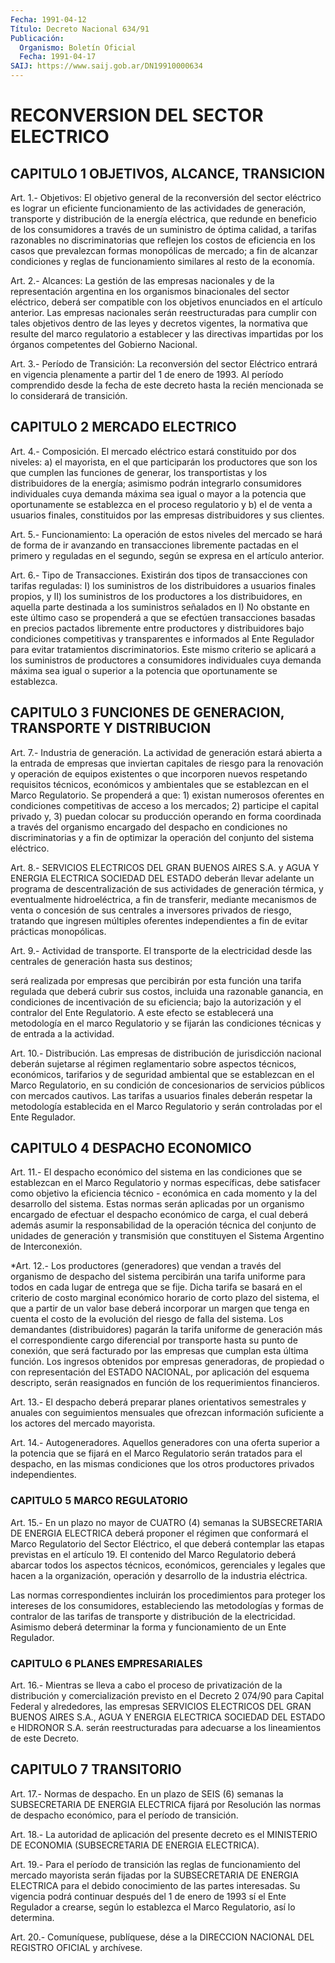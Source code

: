 ```yaml
---
Fecha: 1991-04-12
Título: Decreto Nacional 634/91
Publicación:
  Organismo: Boletín Oficial
  Fecha: 1991-04-17
SAIJ: https://www.saij.gob.ar/DN19910000634
---
```

# RECONVERSION DEL SECTOR ELECTRICO

## CAPITULO 1 OBJETIVOS, ALCANCE, TRANSICION

<a id="1"></a>
Art. 1.- Objetivos: El objetivo general de la reconversión del sector  eléctrico  es  lograr  un  eficiente  funcionamiento de las actividades de generación, transporte y distribución  de la energía eléctrica,  que redunde en beneficio de los consumidores  a  través de  un suministro  de  óptima  calidad,  a  tarifas  razonables  no discriminatorias  que  reflejen  los  costos  de  eficiencia en los casos  que  prevalezcan  formas monopólicas de mercado;  a  fin  de alcanzar condiciones y reglas  de funcionamiento similares al resto de la economía.

<a id="2"></a>
Art.  2.- Alcances: La gestión de las empresas nacionales y de la representación  argentina  en  los  organismos  binacionales del sector    eléctrico,   deberá  ser  compatible  con  los  objetivos enunciados en el artículo  anterior.  Las empresas nacionales serán reestructuradas  para cumplir con tales  objetivos  dentro  de  las leyes y decretos vigentes,  la  normativa  que  resulte  del  marco regulatorio  a  establecer  y  las  directivas  impartidas  por los órganos competentes del Gobierno Nacional.

<a id="3"></a>
Art.  3.-  Período  de  Transición: La reconversión del sector Eléctrico entrará en vigencia  plenamente  a  partir del 1 de enero de  1993.  Al período comprendido desde la fecha  de  este  decreto hasta  la  recién  mencionada  se  lo  considerará  de  transición.

## CAPITULO 2 MERCADO ELECTRICO

<a id="4"></a>
Art.  4.- Composición. El mercado eléctrico estará constituido por dos niveles:  a)  el  mayorista,  en  el  que  participarán los productores que son los que cumplen las funciones de  generar,  los transportistas  y los distribuidores de la energía; asimismo podrán integrarlo consumidores  individuales cuya demanda máxima sea igual o  mayor  a  la potencia que  oportunamente  se  establezca  en  el proceso  regulatorio    y  b)  el  de  venta  a  usuarios  finales, constituidos  por  las  empresas  distribuidores  y  sus  clientes.

<a id="5"></a>
Art.  5.-  Funcionamiento:  La  operación de estos niveles del mercado  se  hará  de  forma  de  ir  avanzando   en  transacciones libremente pactadas en el primero y reguladas en el  segundo, según se expresa en el artículo anterior.

<a id="6"></a>
Art.  6.-  Tipo  de  Transacciones.  Existirán  dos  tipos  de transacciones  con  tarifas  reguladas:  I)  los suministros de los distribuidores  a usuarios finales propios, y II)  los  suministros de  los  productores    a  los  distribuidores,  en  aquella  parte destinada a los suministros    señalados  en I) No obstante en este último caso se propenderá a que se efectúen  transacciones  basadas en  precios  pactados libremente entre productores y distribuidores bajo condiciones  competitivas y transparentes e informados al Ente Regulador para evitar  tratamientos  discriminatorios.  Este  mismo criterio se aplicará a los suministros de productores a consumidores  individuales cuya demanda máxima sea igual o superior a la potencia que oportunamente se establezca.

## CAPITULO  3  FUNCIONES  DE  GENERACION,  TRANSPORTE  Y DISTRIBUCION

<a id="7"></a>
Art.  7.-  Industria de generación. La actividad de generación estará abierta a  la entrada de empresas que inviertan capitales de riesgo para la renovación  y  operación de equipos existentes o que incorporen  nuevos  respetando requisitos  técnicos,  económicos  y ambientales  que  se  establezcan   en  el  Marco  Regulatorio.  Se propenderá  a que: 1) existan numerosos  oferentes  en  condiciones competitivas  de  acceso  a  los  mercados; 2) participe el capital privado  y,  3)  puedan  colocar su producción  operando  en  forma coordinada  a  través  del  organismo  encargado  del  despacho  en condiciones no discriminatorias  y  a fin de optimizar la operación del conjunto del sistema eléctrico.

<a id="8"></a>
Art. 8.- SERVICIOS ELECTRICOS DEL GRAN BUENOS AIRES S.A. y AGUA Y ENERGIA  ELECTRICA SOCIEDAD DEL ESTADO deberán llevar adelante un programa de  descentralización  de  sus  actividades  de generación térmica,  y  eventualmente  hidroeléctrica,  a  fin  de transferir, mediante  mecanismos  de  venta  o  concesión  de  sus centrales  a inversores  privados  de  riesgo,  tratando que ingresen  múltiples oferentes  independientes  a fin de evitar  prácticas  monopólicas.

<a id="9"></a>
Art.  9.-  Actividad  de  transporte.  El  transporte  de  la electricidad  desde las centrales de generación hasta sus destinos;

será realizada  por  empresas  que  percibirán por esta función una tarifa  regulada  que  deberá  cubrir  sus   costos,  incluida  una razonable  ganancia,  en  condiciones  de  incentivación    de   su eficiencia;    bajo   la  autorización  y  el  contralor  del  Ente Regulatorio. A este efecto  se  establecerá  una  metodología en el marco  Regulatorio  y  se  fijarán  las condiciones técnicas  y  de entrada a la actividad.

<a id="10"></a>
Art.  10.-  Distribución.  Las  empresas  de  distribución  de jurisdicción  nacional  deberán  sujetarse al régimen reglamentario sobre  aspectos técnicos, económicos,  tarifarios  y  de  seguridad ambiental  que  se  establezcan  en  el  Marco  Regulatorio,  en su condición  de  concesionarios  de  servicios  públicos con mercados cautivos.  Las  tarifas  a  usuarios  finales deberán  respetar  la metodología establecida en el Marco Regulatorio y serán controladas por el Ente Regulador.

## CAPITULO 4 DESPACHO ECONOMICO

<a id="11"></a>
Art. 11.- El despacho económico del sistema en las condiciones que se  establezcan  en  el Marco Regulatorio y normas específicas, debe satisfacer como objetivo  la eficiencia técnico - económica en cada momento y la del desarrollo  del  sistema.  Estas normas serán aplicadas  por  un  organismo  encargado  de  efectuar el  despacho económico de carga, el cual deberá además asumir la responsabilidad  de la operación técnica del conjunto  de  unidades de generación y transmisión  que  constituyen  el Sistema Argentino de Interconexión.

<a id="12"></a>
*Art.  12.-  Los productores (generadores) que vendan a través del  organismo  de  despacho  del  sistema  percibirán  una  tarifa uniforme para todos en  cada  lugar  de  entrega que se fije. Dicha tarifa  se  basará  en  el  criterio  de  costo marginal  económico horario de corto plazo del sistema, el que  a  partir  de  un valor base  deberá  incorporar un margen que tenga en cuenta el costo  de la evolución del  riesgo  de  falla  del  sistema.  Los demandantes (distribuidores)  pagarán la tarifa uniforme de generación  más  el correspondiente cargo  diferencial por transporte hasta su punto de conexión, que será facturado  por  las  empresas  que  cumplan esta última  función.  Los  ingresos obtenidos por empresas generadoras, de  propiedad  o  con  representación   del  ESTADO  NACIONAL,  por aplicación del esquema descripto, serán  reasignados  en función de los requerimientos financieros.

<a id="13"></a>
Art.  13.-  El  despacho  deberá  preparar planes orientativos semestrales  y  anuales  con  seguimientos mensuales  que  ofrezcan información  suficiente  a  los  actores   del  mercado  mayorista.

<a id="14"></a>
Art. 14.- Autogeneradores. Aquellos generadores con una oferta superior  a la potencia que se fijará en el Marco Regulatorio serán tratados para  el despacho, en las mismas condiciones que los otros productores privados independientes.

### CAPITULO 5 MARCO REGULATORIO

<a id="15"></a>
Art.  15.-  En  un  plazo  no  mayor  de CUATRO (4) semanas la SUBSECRETARIA DE ENERGIA ELECTRICA deberá proponer  el  régimen que conformará  el  Marco  Regulatorio  del  Sector  Eléctrico, el  que deberá  contemplar  las  etapas  previstas  en el artículo  19.  El contenido del Marco Regulatorio deberá abarcar  todos  los aspectos técnicos,  económicos,  gerenciales  y  legales  que  hacen  a   la organización,  operación  y  desarrollo  de la industria eléctrica.

Las  normas  correspondientes  incluirán  los  procedimientos  para proteger  los  intereses  de  los consumidores,  estableciendo  las metodologías y formas de contralor  de  las tarifas de transporte y distribución  de  la electricidad. Asimismo  deberá  determinar  la forma y funcionamiento de un Ente Regulador.

### CAPITULO 6 PLANES EMPRESARIALES

<a id="16"></a>
Art. 16.- Mientras se lleva a cabo el proceso de privatización de la  distribución  y  comercialización  previsto  en el Decreto 2 074/90  para Capital Federal y alrededores, las empresas  SERVICIOS ELECTRICOS  DEL  GRAN  BUENOS  AIRES S.A., AGUA Y ENERGIA ELECTRICA SOCIEDAD  DEL  ESTADO e HIDRONOR S.A.  serán  reestructuradas  para adecuarse a los lineamientos de este Decreto.

## CAPITULO 7 TRANSITORIO

<a id="17"></a>
Art.  17.- Normas de despacho. En un plazo de SEIS (6) semanas la SUBSECRETARIA  DE  ENERGIA  ELECTRICA  fijará por Resolución las normas  de  despacho  económico,  para  el período  de  transición.

<a id="18"></a>
Art. 18.- La autoridad de aplicación del presente decreto es el MINISTERIO   DE  ECONOMIA  (SUBSECRETARIA  DE  ENERGIA  ELECTRICA).

<a id="19"></a>
Art.  19.-  Para  el  período  de  transición  las  reglas  de funcionamiento    del   mercado  mayorista  serán  fijadas  por  la SUBSECRETARIA DE ENERGIA  ELECTRICA  para el debido conocimiento de las partes interesadas. Su vigencia podrá  continuar  después del 1 de  enero  de  1993  sí  el  Ente  Regulador  a  crearse, según  lo establezca el Marco Regulatorio, así lo determina.

<a id="20"></a>
Art. 20.- Comuníquese, publíquese, dése a la DIRECCION NACIONAL DEL REGISTRO OFICIAL y archívese.